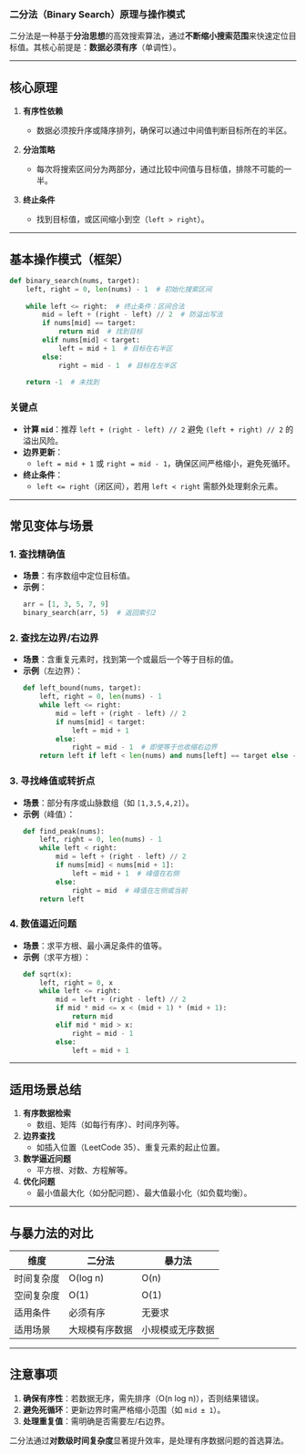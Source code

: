 ### **二分法（Binary Search）原理与操作模式**

二分法是一种基于**分治思想**的高效搜索算法，通过**不断缩小搜索范围**来快速定位目标值。其核心前提是：**数据必须有序**（单调性）。

---

## **核心原理**
1. **有序性依赖**  
   - 数据必须按升序或降序排列，确保可以通过中间值判断目标所在的半区。

2. **分治策略**  
   - 每次将搜索区间分为两部分，通过比较中间值与目标值，排除不可能的一半。

3. **终止条件**  
   - 找到目标值，或区间缩小到空（`left > right`）。

---

## **基本操作模式（框架）**
```python
def binary_search(nums, target):
    left, right = 0, len(nums) - 1  # 初始化搜索区间
    
    while left <= right:  # 终止条件：区间合法
        mid = left + (right - left) // 2  # 防溢出写法
        if nums[mid] == target:
            return mid  # 找到目标
        elif nums[mid] < target:
            left = mid + 1  # 目标在右半区
        else:
            right = mid - 1  # 目标在左半区
    
    return -1  # 未找到
```

### **关键点**
- **计算 `mid`**：推荐 `left + (right - left) // 2` 避免 `(left + right) // 2` 的溢出风险。
- **边界更新**：  
  - `left = mid + 1` 或 `right = mid - 1`，确保区间严格缩小，避免死循环。
- **终止条件**：  
  - `left <= right`（闭区间），若用 `left < right` 需额外处理剩余元素。

---

## **常见变体与场景**
### 1. **查找精确值**
- **场景**：有序数组中定位目标值。  
- **示例**：  
  ```python
  arr = [1, 3, 5, 7, 9]
  binary_search(arr, 5)  # 返回索引2
  ```

### 2. **查找左边界/右边界**
- **场景**：含重复元素时，找到第一个或最后一个等于目标的值。  
- **示例**（左边界）：  
  ```python
  def left_bound(nums, target):
      left, right = 0, len(nums) - 1
      while left <= right:
          mid = left + (right - left) // 2
          if nums[mid] < target:
              left = mid + 1
          else:
              right = mid - 1  # 即使等于也收缩右边界
      return left if left < len(nums) and nums[left] == target else -1
  ```

### 3. **寻找峰值或转折点**
- **场景**：部分有序或山脉数组（如 `[1,3,5,4,2]`）。  
- **示例**（峰值）：  
  ```python
  def find_peak(nums):
      left, right = 0, len(nums) - 1
      while left < right:
          mid = left + (right - left) // 2
          if nums[mid] < nums[mid + 1]:
              left = mid + 1  # 峰值在右侧
          else:
              right = mid  # 峰值在左侧或当前
      return left
  ```

### 4. **数值逼近问题**
- **场景**：求平方根、最小满足条件的值等。  
- **示例**（求平方根）：  
  ```python
  def sqrt(x):
      left, right = 0, x
      while left <= right:
          mid = left + (right - left) // 2
          if mid * mid <= x < (mid + 1) * (mid + 1):
              return mid
          elif mid * mid > x:
              right = mid - 1
          else:
              left = mid + 1
  ```

---

## **适用场景总结**
1. **有序数据检索**  
   - 数组、矩阵（如每行有序）、时间序列等。
2. **边界查找**  
   - 如插入位置（LeetCode 35）、重复元素的起止位置。
3. **数学逼近问题**  
   - 平方根、对数、方程解等。
4. **优化问题**  
   - 最小值最大化（如分配问题）、最大值最小化（如负载均衡）。

---

## **与暴力法的对比**
| **维度**       | **二分法**             | **暴力法**           |
|----------------|-----------------------|---------------------|
| 时间复杂度     | O(log n)              | O(n)                |
| 空间复杂度     | O(1)                  | O(1)                |
| 适用条件       | 必须有序              | 无要求              |
| 适用场景       | 大规模有序数据        | 小规模或无序数据    |

---

## **注意事项**
1. **确保有序性**：若数据无序，需先排序（O(n log n)），否则结果错误。
2. **避免死循环**：更新边界时需严格缩小范围（如 `mid ± 1`）。
3. **处理重复值**：需明确是否需要左/右边界。

二分法通过**对数级时间复杂度**显著提升效率，是处理有序数据问题的首选算法。